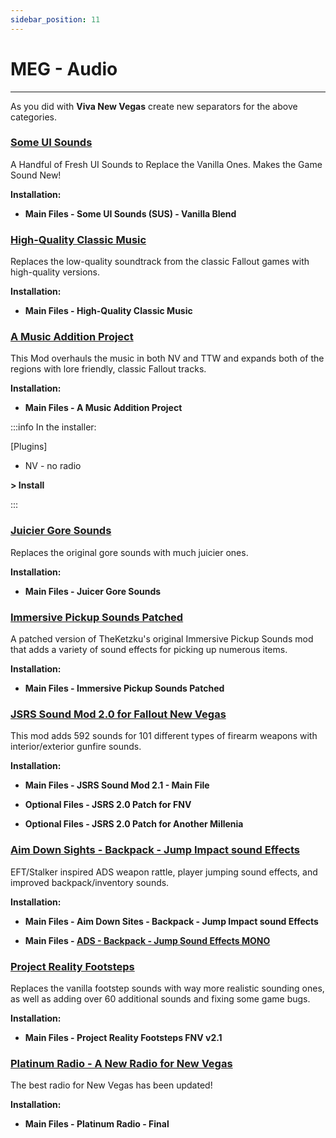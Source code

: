 ```yaml
---
sidebar_position: 11
---
```


# MEG - Audio

---

As you did with **Viva New Vegas** create new separators for the above categories.

### [Some UI Sounds](https://www.nexusmods.com/newvegas/mods/77842)

A Handful of Fresh UI Sounds to Replace the Vanilla Ones. Makes the Game Sound New!

**Installation:**

- **Main Files - Some UI Sounds (SUS) - Vanilla Blend**


### [High-Quality Classic Music](https://www.nexusmods.com/newvegas/mods/72150)

Replaces the low-quality soundtrack from the classic Fallout games with high-quality versions.

**Installation:**

- **Main Files - High-Quality Classic Music**


### [A Music Addition Project](https://www.nexusmods.com/newvegas/mods/78248)

This Mod overhauls the music in both NV and TTW and expands both of the regions with lore friendly, classic Fallout tracks.

**Installation:**

- **Main Files - A Music Addition Project**

:::info In the installer:

[Plugins]

- NV - no radio

**> Install**

:::


### [Juicier Gore Sounds](https://www.nexusmods.com/newvegas/mods/78552)

Replaces the original gore sounds with much juicier ones.

**Installation:**

- **Main Files - Juicer Gore Sounds**


### [Immersive Pickup Sounds Patched](https://www.nexusmods.com/newvegas/mods/70552)

A patched version of TheKetzku's original Immersive Pickup Sounds mod that adds a variety of sound effects for picking up numerous items.

**Installation:**

- **Main Files - Immersive Pickup Sounds Patched**


### [JSRS Sound Mod 2.0 for Fallout New Vegas](https://www.nexusmods.com/newvegas/mods/81585)

This mod adds 592 sounds for 101 different types of firearm weapons with interior/exterior gunfire sounds.

**Installation:**

- **Main Files - JSRS Sound Mod 2.1 - Main File**

- **Optional Files - JSRS 2.0 Patch for FNV**

- **Optional Files - JSRS 2.0 Patch for Another Millenia**


### [Aim Down Sights - Backpack - Jump Impact sound Effects](https://www.nexusmods.com/newvegas/mods/75334)

EFT/Stalker inspired ADS weapon rattle, player jumping sound effects, and improved backpack/inventory sounds.

**Installation:**

- **Main Files - Aim Down Sites - Backpack - Jump Impact sound Effects**

- **Main Files - [ADS - Backpack - Jump Sound Effects MONO](https://www.nexusmods.com/newvegas/mods/76526?tab=files)**


### [Project Reality Footsteps](https://www.nexusmods.com/newvegas/mods/68430)

Replaces the vanilla footstep sounds with way more realistic sounding ones, as well as adding over 60 additional sounds and fixing some game bugs.

**Installation:**

- **Main Files - Project Reality Footsteps FNV v2.1**


### [Platinum Radio - A New Radio for New Vegas](https://www.nexusmods.com/newvegas/mods/63951)

The best radio for New Vegas has been updated!

**Installation:**

- **Main Files - Platinum Radio - Final**